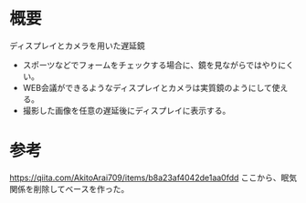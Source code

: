 # 概要
ディスプレイとカメラを用いた遅延鏡
- スポーツなどでフォームをチェックする場合に、鏡を見ながらではやりにくい。
- WEB会議ができるようなディスプレイとカメラは実質鏡のようにして使える。
- 撮影した画像を任意の遅延後にディスプレイに表示する。

# 参考
https://qiita.com/AkitoArai709/items/b8a23af4042de1aa0fdd
ここから、眠気関係を削除してベースを作った。
